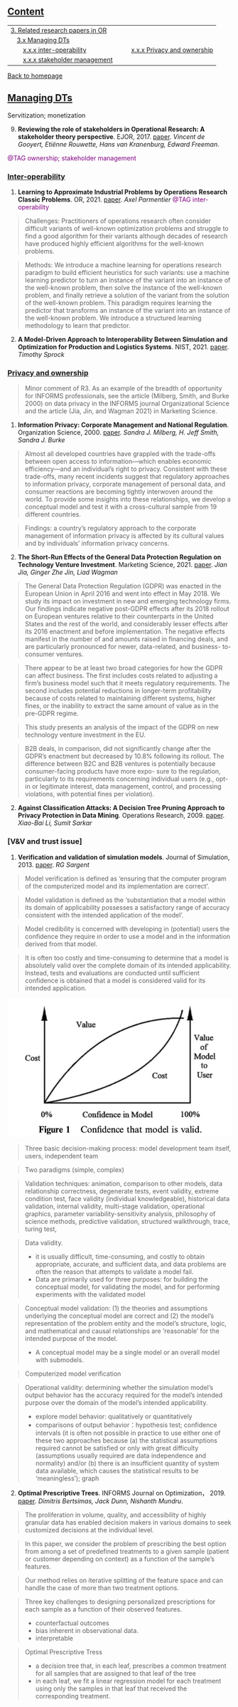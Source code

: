 ## [Content](#content)
<table>
<tr><td colspan="2"><a href="#related-research-papers-in-or">3. Related research papers in OR</a></td></tr>
<tr><td colspan="2">&emsp;<a href="#managing-dts">3.x Managing DTs</a></td></tr>
<tr>
	<td>&emsp;&emsp;<a href=#inter-operability>x.x.x inter-operability</a></td>
	<td>&emsp;&emsp;<a href=#privacy-and-ownership>x.x.x Privacy and ownership</a></td>
</tr>
<tr>
	<td>&emsp;&emsp;<a href=#stakeholder-management>x.x.x stakeholder management</a></td>
</tr>
</table>

[Back to homepage](../papers4dtor.md)

## [Managing DTs](#content)

Servitization; monetization

9. **Reviewing the role of stakeholders in Operational Research: A stakeholder theory perspective**. EJOR, 2017. [paper](http://dx.doi.org/10.1016/j.ejor.2017.03.079). *Vincent de Gooyert, Etiënne Rouwette, Hans van Kranenburg, Edward Freeman*.

<font color=purple>@TAG ownership; stakeholder management</font>

### [Inter-operability](#content)

1. **Learning to Approximate Industrial Problems by Operations Research Classic Problems**. OR, 2021. [paper](https://doi.org/10.1287/opre.2020.2094). *Axel Parmentier* <font color=purple>@TAG inter-operability</font>

> Challenges: Practitioners of operations research often consider difficult variants of well-known optimization problems and struggle to find a good algorithm for their variants although decades of research have produced highly efficient algorithms for the well-known problems. 

> Methods: We introduce a machine learning for operations research paradigm to build efficient heuristics for such variants: use a machine learning predictor to turn an instance of the variant into an instance of the well-known problem, then solve the instance of the well-known problem, and finally retrieve a solution of the variant from the solution of the well-known problem. This paradigm requires learning the predictor that transforms an instance of the variant into an instance of the well-known problem. We introduce a structured learning methodology to learn that predictor.

2. **A Model-Driven Approach to Interoperability Between Simulation and Optimization for Production and Logistics Systems**. NIST, 2021. [paper](https://doi.org/10.6028/NIST.IR.8326). *Timothy Sprock*

### [Privacy and ownership](#content)
> Minor comment of R3. As an example of the breadth of opportunity for INFORMS professionals, see the article (Milberg, Smith, and Burke 2000) on data privacy in the INFORMS journal Organizational Science and the article (Jia, Jin, and Wagman 2021) in Marketing Science.

1. **Information Privacy: Corporate Management and National Regulation**. Organization Science, 2000. [paper](https://doi.org/10.1287/orsc.11.1.35.12567). *Sandra J. Milberg, H. Jeff Smith, Sandra J. Burke*

> Almost all developed countries have grappled with the trade-offs between open access to information—which enables economic efficiency—and an individual’s right to privacy. Consistent with these trade-offs, many recent incidents suggest that regulatory approaches to information privacy, corporate management of personal data, and consumer reactions are becoming tightly interwoven around the world. To provide some insights into these relationships, we develop a conceptual model and test it with a cross-cultural sample from 19 different countries.

> Findings: a country’s regulatory approach to the corporate management of information privacy is affected by its cultural values and by individuals’ information privacy concerns.

2. **The Short-Run Effects of the General Data Protection Regulation on Technology Venture Investment**. Marketing Science, 2021. [paper](https://doi.org/10.1287/mksc.2020.1271). *Jian Jia, Ginger Zhe Jin, Liad Wagman*

> The General Data Protection Regulation (GDPR) was enacted in the European Union in April 2016 and went into effect in May 2018. We study its impact on investment in new and emerging technology firms. Our findings indicate negative post-GDPR effects after its 2018 rollout on European ventures relative to their counterparts in the United States and the rest of the world, and considerably lesser effects after its 2016 enactment and before implementation. The negative effects manifest in the number of and amounts raised in financing deals, and are particularly pronounced for newer, data-related, and business- to-consumer ventures.

> There appear to be at least two broad categories for how the GDPR can affect business. The first includes costs related to adjusting a firm’s business model such that it meets regulatory requirements. The second includes potential reductions in longer-term profitability because of costs related to maintaining different systems, higher fines, or the inability to extract the same amount of value as in the pre-GDPR regime.

> This study presents an analysis of the impact of the GDPR on new technology venture investment in the EU.

> B2B deals, in comparison, did not significantly change after the GDPR’s enactment but decreased by 10.8% following its rollout. The difference between B2C and B2B ventures is potentially because consumer-facing products have more expo- sure to the regulation, particularly to its requirements concerning individual users (e.g., opt-in or legitimate interest, data management, control, and processing violations, with potential fines per violation).

2. **Against Classification Attacks: A Decision Tree Pruning Approach to Privacy Protection in Data Mining**. Operations Research, 2009. [paper](https://doi.org/10.1287/opre.1090.0702). *Xiao-Bai Li, Sumit Sarkar*

### [V&V and trust issue]

1. **Verification and validation of simulation models**. Journal of Simulation, 2013. [paper](https://doi.org/10.1057/jos.2012.20). *RG Sargent*

> Model verification is defined as ‘ensuring that the computer program of the computerized model and its implementation are correct’. 

> Model validation is defined as the ‘substantiation that a model within its domain of applicability possesses a satisfactory range of accuracy consistent with the intended application of the model’.

> Model credibility is concerned with developing in (potential) users the confidence they require in order to use a model and in the information derived from that model.

> It is often too costly and time-consuming to determine that a model is absolutely valid over the complete domain of its intended applicability. Instead, tests and evaluations are conducted until sufficient confidence is obtained that a model is considered valid for its intended application.

![](../image/confidence-of-model-validity.png)

> Three basic decision-making process: model development team itself, users, independent team

> Two paradigms (simple, complex)

> Validation techniques: animation, comparison to other models, data relationship correctness, degenerate tests, event validity, extreme condition test, face validity (individual knowledgeable), historical data validation, internal validity, multi-stage validation, operational graphics, parameter variability-sensitivity analysis, philosophy of science methods, predictive validation, structured walkthrough, trace, turing test, 

> Data validity. 
> - it is usually difficult, time-consuming, and costly to obtain appropriate, accurate, and sufficient data, and data problems are often the reason that attempts to validate a model fail. 
> - Data are primarily used for three purposes: for building the conceptual model, for validating the model, and for performing experiments with the validated model

> Conceptual model validation:  (1) the theories and assumptions underlying the conceptual model are correct and (2) the model’s representation of the problem entity and the model’s structure, logic, and mathematical and causal relationships are ‘reasonable’ for the intended purpose of the model.
> - A conceptual model may be a single model or an overall model with submodels.

> Computerized model verification

> Operational validity: determining whether the simulation model’s output behavior has the accuracy required for the model’s intended purpose over the domain of the model’s intended applicability.
> - explore model behavior: qualitatively or quantitatively
> - comparisons of output behavior：hypothesis test; confidence intervals (it is often not possible in practice to use either one of these two approaches because (a) the statistical assumptions required cannot be satisfied or only with great difficulty (assumptions usually required are data independence and normality) and/or (b) there is an insufficient quantity of system data available, which causes the statistical results to be ‘meaningless’); graph

2. **Optimal Prescriptive Trees**. INFORMS Journal on Optimization， 2019. [paper](https://doi.org/10.1287/ijoo.2018.0005). *Dimitris Bertsimas, Jack Dunn, Nishanth Mundru*.

> The proliferation in volume, quality, and accessibility of highly granular data has enabled decision makers in various domains to seek customized decisions at the individual level.

> In this paper, we consider the problem of prescribing the best option from among a set of predefined treatments to a given sample (patient or customer depending on context) as a function of the sample’s features. 

> Our method relies on iterative splitting of the feature space and can handle the case of more than two treatment options.

> Three key challenges to designing personalized prescriptions for each sample as a function of their observed features.
> - counterfactual outcomes 
> - bias inherent in observational data.
> - interpretable

> Optimal Prescriptive Tress
> - a decision tree that, in each leaf, prescribes a common treatment for all samples that are assigned to that leaf of the tree
> - in each leaf, we fit a linear regression model for each treatment using only the samples in that leaf that received the corresponding treatment. 

